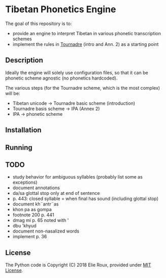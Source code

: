 # Tibetan Phonetics Engine

The goal of this repository is to:
- provide an engine to interpret Tibetan in various phonetic transcription schemes
- implement the rules in [Tournadre](http://www.worldcat.org/oclc/916715611) (intro and Ann. 2) as a starting point

## Description

Ideally the engine will solely use configuration files, so that it can be phonetic scheme agnostic (no phonetics hardcoded).

The various steps (for the Tournadre scheme, which is the most complex) will be:
- Tibetan unicode -> Tournadre basic scheme (introduction)
- Tournadre basis scheme -> IPA (Annex 2)
- IPA -> phonetic scheme

## Installation

## Running

## TODO

- study behavior for ambiguous syllables (probably list some as exceptions)
- document annotations
- da/sa glottal stop only at end of sentence
- p. 443: closed syllable = when final has sound (including glottal stop)
- document kh¨antr¨as
- khon pa as gompa
- footnote 200 p. 441
- dmag mi p. 65 noted with '
- dbu 'khyud
- document non-nasalized words
- implement p. 36

## License

The Python code is Copyright (C) 2018 Elie Roux, provided under [MIT License](LICENSE).
